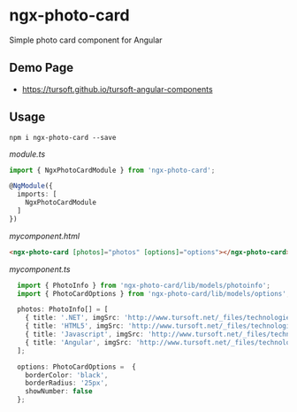 # ngx-photo-card

Simple photo card component for Angular

## Demo Page
* https://tursoft.github.io/tursoft-angular-components

## Usage

```
npm i ngx-photo-card --save
```

*module.ts*
```typescript
import { NgxPhotoCardModule } from 'ngx-photo-card';

@NgModule({
  imports: [    
    NgxPhotoCardModule
  ]
})
```

*mycomponent.html*
```html
<ngx-photo-card [photos]="photos" [options]="options"></ngx-photo-card>
```


*mycomponent.ts*
```typescript
  import { PhotoInfo } from 'ngx-photo-card/lib/models/photoinfo';
  import { PhotoCardOptions } from 'ngx-photo-card/lib/models/options';

  photos: PhotoInfo[] = [
    { title: '.NET', imgSrc: 'http://www.tursoft.net/_files/technologies/original/netcore.png', imgWidth: '200px' },
    { title: 'HTML5', imgSrc: 'http://www.tursoft.net/_files/technologies/original/html5.png', imgWidth: '200px' },
    { title: 'Javascript', imgSrc: 'http://www.tursoft.net/_files/technologies/original/js.png', imgWidth: '200px' },
    { title: 'Angular', imgSrc: 'http://www.tursoft.net/_files/technologies/original/angular.png', imgWidth: '200px' }
  ];

  options: PhotoCardOptions =  {
    borderColor: 'black',
    borderRadius: '25px',
    showNumber: false
  };
```


